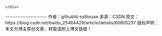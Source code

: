 <!DOCTYPE html>
<html>
<head>
    <meta charset="utf-8" />
    <meta http-equiv="X-UA-Compatible" content="IE=edge">
    <title>Github Page demo</title>
    <meta name="viewport" content="width=device-width, initial-scale=1">
    <link rel="stylesheet" type="text/css" media="screen" href="main.css" />
    <script src="index.js"></script>
</head>
<body>
    <div id="main-content">

    </div>
</body>
</html>
--------------------- 
作者：githubId-ssthouse 
来源：CSDN 
原文：https://blog.csdn.net/baidu_25464429/article/details/80805237 
版权声明：本文为博主原创文章，转载请附上博文链接！
